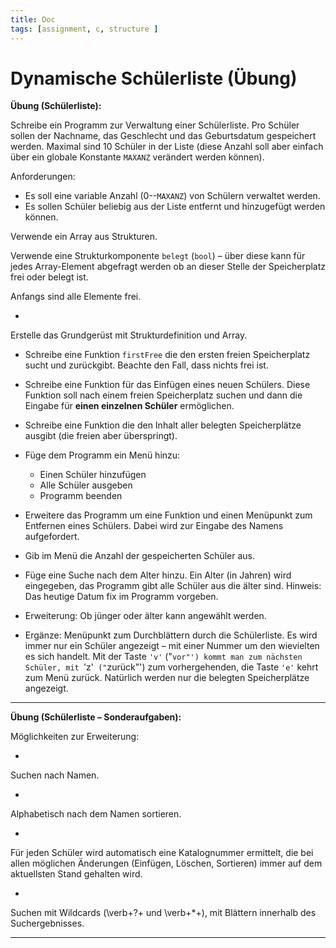 ```yaml
---
title: Doc
tags: [assignment, c, structure ]
---
```


# Dynamische Schülerliste (Übung)

**Übung (Schülerliste):**

Schreibe ein Programm zur Verwaltung einer Schülerliste.
Pro Schüler sollen der Nachname, das Geschlecht und das Geburtsdatum gespeichert werden.
Maximal sind 10 Schüler in der Liste (diese Anzahl soll aber einfach über ein globale Konstante `MAXANZ` verändert werden können).

Anforderungen:

- Es soll eine variable Anzahl (0--`MAXANZ`) von Schülern verwaltet werden.
- Es sollen Schüler beliebig aus der Liste entfernt und hinzugefügt werden können.


Verwende ein Array aus Strukturen.

Verwende eine Strukturkomponente `belegt` (`bool`) – über diese kann für jedes Array-Element abgefragt werden ob an dieser Stelle der Speicherplatz frei oder belegt ist.

Anfangs sind alle Elemente frei.

- 
Erstelle das Grundgerüst mit Strukturdefinition und Array.

- Schreibe eine Funktion `firstFree` die den ersten freien Speicherplatz sucht und zurückgibt. Beachte den Fall, dass nichts frei ist.

- Schreibe eine Funktion für das Einfügen eines neuen Schülers. Diese Funktion soll nach einem freien Speicherplatz suchen und dann die Eingabe für **einen einzelnen Schüler** ermöglichen.

- Schreibe eine Funktion die den Inhalt aller belegten Speicherplätze ausgibt (die freien aber überspringt).

- Füge dem Programm ein Menü hinzu:
  - Einen Schüler hinzufügen
  - Alle Schüler ausgeben
  - Programm beenden

- Erweitere das Programm um eine Funktion und einen Menüpunkt zum Entfernen eines Schülers. Dabei wird zur Eingabe des Namens aufgefordert.

- Gib im Menü die Anzahl der gespeicherten Schüler aus.

- Füge eine Suche nach dem Alter hinzu.
  Ein Alter (in Jahren) wird eingegeben, das Programm gibt alle Schüler aus die älter sind.
  Hinweis: Das heutige Datum fix im Programm vorgeben.

- Erweiterung: Ob jünger oder älter kann angewählt werden.

- Ergänze:
  Menüpunkt zum Durchblättern durch die Schülerliste. 
  Es wird immer nur ein Schüler angezeigt – mit einer Nummer um den wievielten es sich handelt.
  Mit der Taste `'v'` ("`vor"') kommt man zum nächsten Schüler, mit `'z'` ("`zurück"') zum vorhergehenden, die Taste `'e'` kehrt zum Menü zurück.
  Natürlich werden nur die belegten Speicherplätze angezeigt.



---



**Übung (Schülerliste  – Sonderaufgaben):**

Möglichkeiten zur Erweiterung:

- 
Suchen nach Namen.

- 
Alphabetisch nach dem Namen sortieren.

- 
Für jeden Schüler wird automatisch eine Katalognummer ermittelt, die bei allen möglichen Änderungen (Einfügen, Löschen, Sortieren) immer auf dem aktuellsten Stand gehalten wird.

- 
Suchen mit Wildcards (\verb+?+ und \verb+*+), mit Blättern innerhalb des Suchergebnisses.


---



